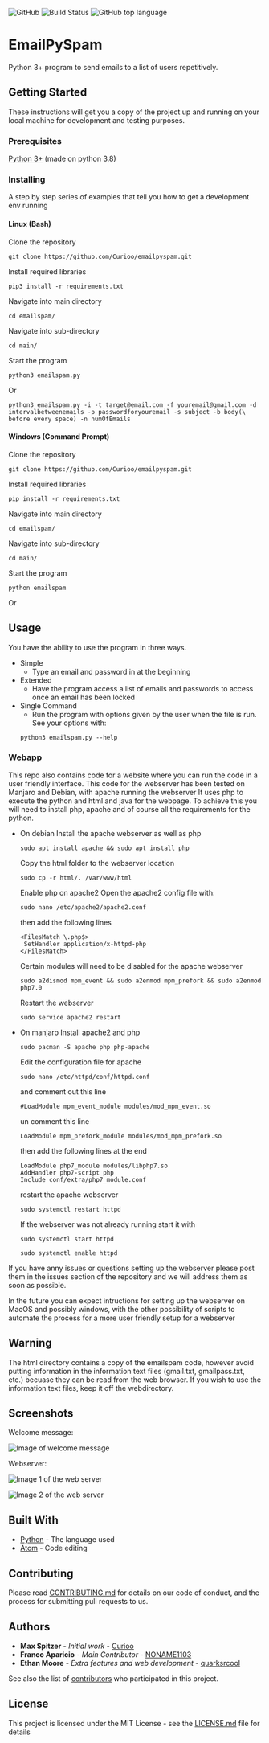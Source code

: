 ![GitHub](https://img.shields.io/github/license/curioo/emailpyspam)
![Build Status](https://img.shields.io/badge/Build-Passing-green)
![GitHub top language](https://img.shields.io/github/languages/top/curioo/emailpyspam)

# EmailPySpam

Python 3+ program to send emails to a list of users repetitively.


## Getting Started

These instructions will get you a copy of the project up and running on your local machine for development and testing purposes.

### Prerequisites

[Python 3+](https://www.python.org/downloads/) (made on python 3.8)

### Installing

A step by step series of examples that tell you how to get a development env running
#### Linux (Bash)
Clone the repository

```
git clone https://github.com/Curioo/emailpyspam.git
```

Install required libraries

```
pip3 install -r requirements.txt
```

Navigate into main directory

```
cd emailspam/
```

Navigate into sub-directory

```
cd main/
```

Start the program

```
python3 emailspam.py
```
Or
```
python3 emailspam.py -i -t target@email.com -f youremail@gmail.com -d intervalbetweenemails -p passwordforyouremail -s subject -b body(\ before every space) -n numOfEmails
```

#### Windows (Command Prompt)
Clone the repository

```
git clone https://github.com/Curioo/emailpyspam.git
```

Install required libraries

```
pip install -r requirements.txt
```

Navigate into main directory

```
cd emailspam/
```

Navigate into sub-directory

```
cd main/
```

Start the program

```
python emailspam
```
Or


## Usage

You have the ability to use the program in three ways.
* Simple
  * Type an email and password in at the beginning
* Extended
  * Have the program access a list of emails and passwords to access once an email has been locked
* Single Command
  * Run the program with options given by the user when the file is run. See your options with:
  ```
  python3 emailspam.py --help
  ```
  
  
### Webapp

This repo also contains code for a website where you can run the code in a user friendly interface. This code for the webserver has been tested on Manjaro and Debian, with apache running the webserver It uses php to execute the python and html and java for the webpage. To achieve this you will need to install php, apache and of course all the requirements for the python. 

* On debian
  Install the apache webserver as well as php
  ```
  sudo apt install apache && sudo apt install php
  ```
  Copy the html folder to the webserver location
  ```
  sudo cp -r html/. /var/www/html
  ```
  Enable php on apache2
  Open the apache2 config file with:
  ```
  sudo nano /etc/apache2/apache2.conf
  ```
  then add the following lines 
  ```
  <FilesMatch \.php$>
   SetHandler application/x-httpd-php
  </FilesMatch>
  ```
  Certain modules will need to be disabled for the apache webserver 
  ```
  sudo a2dismod mpm_event && sudo a2enmod mpm_prefork && sudo a2enmod php7.0
  ```
  Restart the webserver
  ```
  sudo service apache2 restart
  ```

* On manjaro
  Install apache2 and php 
  ```
  sudo pacman -S apache php php-apache
  ```
  Edit the configuration file for apache 
  ```
  sudo nano /etc/httpd/conf/httpd.conf
  ```
  and comment out this line
  ```
  #LoadModule mpm_event_module modules/mod_mpm_event.so
  ```
  un comment this line
  ```
  LoadModule mpm_prefork_module modules/mod_mpm_prefork.so
  ```
  then add the following lines at the end
  ```
  LoadModule php7_module modules/libphp7.so
  AddHandler php7-script php
  Include conf/extra/php7_module.conf
  ```
  restart the apache webserver
  ```
  sudo systemctl restart httpd
  ```
  If the webserver was not already running start it with
  ```
  sudo systemctl start httpd
  ```
  ```
  sudo systemctl enable httpd
  ```
  
If you have anny issues or questions setting up the webserver please post them in the issues section of the repository and we will address them as soon as possible.

In the future you can expect intructions for setting up the webserver on MacOS and possibly windows, with the other possibility of scripts to automate the process for a more user friendly setup for a webserver

## Warning

The html directory contains a copy of the emailspam code, however avoid putting information in the information text files (gmail.txt, gmailpass.txt, etc.) becuase they can be read from the web browser. If you wish to use the information text files, keep it off the webdirectory.  

## Screenshots

Welcome message:


![Image of welcome message](https://i.imgur.com/G1X8r49.png)

Webserver:

![Image 1 of the web server](https://i.imgur.com/vKq4cdG.png)

![Image 2 of the web server](https://i.imgur.com/e9VnUxn.png)



## Built With

* [Python](https://www.python.org) - The language used
* [Atom](https://Atom.io) - Code editing

## Contributing

Please read [CONTRIBUTING.md](https://github.com/Curioo/emailpyspam/blob/master/CONTRIBUTING.md) for details on our code of conduct, and the process for submitting pull requests to us.

## Authors

* **Max Spitzer** - *Initial work* - [Curioo](https://github.com/Curioo)
* **Franco Aparicio** - *Main Contributor* - [NONAME1103](https://github.com/NONAME1103)
* **Ethan Moore** - *Extra features and web development* - [quarksrcool](https://github.com/quarksrcool)

See also the list of [contributors](https://github.com/Curioo/emailpyspam/contributors) who participated in this project.

## License

This project is licensed under the MIT License - see the [LICENSE.md](https://github.com/Curioo/emailpyspam/blob/master/LICENSE) file for details
